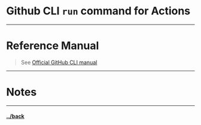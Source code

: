 # Github CLI `run` command for Actions


---
# Reference Manual
> See [Official GitHub CLI manual](https://cli.github.com/manual/)


--- 
# Notes


---

#### [../back](../README.md)

